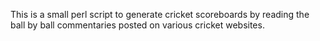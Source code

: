 This is a small perl script to generate cricket scoreboards by reading the ball by ball commentaries posted on various cricket websites.
